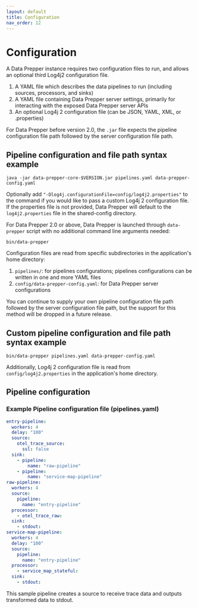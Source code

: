 ```yaml
---
layout: default
title: Configuration
nav_order: 12
---
```


# Configuration

A Data Prepper instance requires two configuration files to run, and allows an optional third Log4j2 configuration file.

1. A YAML file which describes the data pipelines to run (including sources, processors, and sinks)
2. A YAML file containing Data Prepper server settings, primarily for interacting with the exposed Data Prepper server APIs
3. An optional Log4j 2 configuration file (can be JSON, YAML, XML, or .properties)

For Data Prepper before version 2.0, the `.jar` file expects the pipeline configuration file path followed by the server configuration file path.

## Pipeline configuration and file path syntax example

```
java -jar data-prepper-core-$VERSION.jar pipelines.yaml data-prepper-config.yaml
```

Optionally add `"-Dlog4j.configurationFile=config/log4j2.properties"` to the command if you would like to pass a custom Log4j 2 configuration file. If the properties file is not provided, Data Prepper will default to the `log4j2.properties` file in the shared-config directory.


For Data Prepper 2.0 or above, Data Prepper is launched through `data-prepper` script with no additional command line arguments needed:
```
bin/data-prepper
```

Configuration files are read from specific subdirectories in the application's home directory:
1. `pipelines/`: for pipelines configurations; pipelines configurations can be written in one and more YAML files
2. `config/data-prepper-config.yaml`: for Data Prepper server configurations

You can continue to supply your own pipeline configuration file path followed by the server configuration file path, but the support for this method will be dropped in a future release. 

## Custom pipeline configuration and file path syntax example

```
bin/data-prepper pipelines.yaml data-prepper-config.yaml
```

Additionally, Log4j 2 configuration file is read from `config/log4j2.properties` in the application's home directory.

## Pipeline configuration

### Example Pipeline configuration file (pipelines.yaml)

```yaml
entry-pipeline:
  workers: 4
  delay: "100"
  source:
    otel_trace_source:
      ssl: false
  sink:
    - pipeline:
        name: "raw-pipeline"
    - pipeline:
        name: "service-map-pipeline"
raw-pipeline:
  workers: 4
  source:
    pipeline:
      name: "entry-pipeline"
  processor:
    - otel_trace_raw:
  sink:
    - stdout:
service-map-pipeline:
  workers: 4
  delay: "100"
  source:
    pipeline:
      name: "entry-pipeline"
  processor:
    - service_map_stateful:
  sink:
    - stdout:
```
This sample pipeline creates a source to receive trace data and outputs transformed data to stdout. 